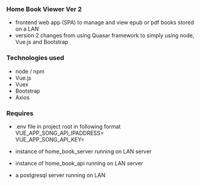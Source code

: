 ### Home Book Viewer Ver 2  

- frontend web app (SPA) to manage and view epub or pdf books stored on a LAN  
- version 2 changes from using Quasar framework to simply using node, Vue.js and Bootstrap

### Technologies used

- node / npm  
- Vue.js  
- Vuex  
- Bootstrap  
- Axios  

### Requires  

- .env file in project root in following format  
VUE_APP_SONG_API_IPADDRESS=  
VUE_APP_SONG_API_KEY=  

- instance of home_book_server running on LAN server  
- instance of home_book_api running on LAN server  
- a postgresql server running on LAN  

